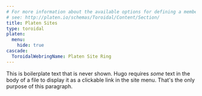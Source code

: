 ```yaml
---
# For more information about the available options for defining a member site,
# see: http://platen.io/schemas/Toroidal/Content/Section/
title: Platen Sites
type: toroidal
platen:
  menu:
    hide: true
cascade:
  ToroidalWebringName: Platen Site Ring
---
```


This is boilerplate text that is never shown. Hugo requires _some_ text in the body of a file to
display it as a clickable link in the site menu. That's the only purpose of this paragraph.

